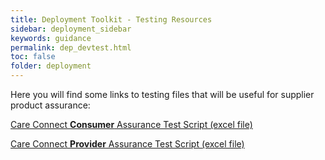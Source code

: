 ```yaml
---
title: Deployment Toolkit - Testing Resources
sidebar: deployment_sidebar
keywords: guidance
permalink: dep_devtest.html
toc: false
folder: deployment
---
```


Here you will find some links to testing files that will be useful for supplier product assurance:
<p>
<a href="_pages/deployment/toolkit/files/Care_Connect_Consumer_Assurance_Test_Scripts.xlsx" download>Care Connect <b>Consumer</b> Assurance Test Script (excel file)</a>
<p>
<a href="_pages/deployment/toolkit/files/Care_Connect_Provider_Assurance_Test_Scripts.xlsx" download>Care Connect <b>Provider</b> Assurance Test Script (excel file)</a>
